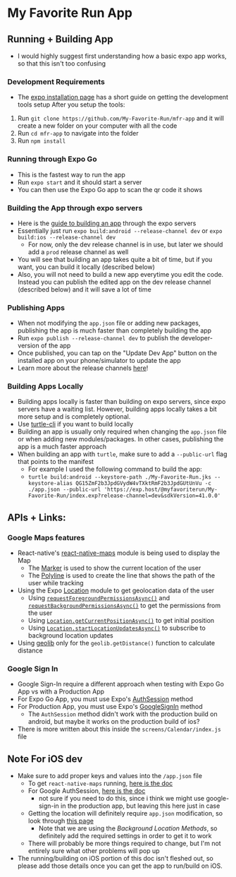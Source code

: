# My Favorite Run App

## Running + Building App
- I would highly suggest first understanding how a basic expo app works, so that this isn't too confusing

### Development Requirements

- The [expo installation page](https://docs.expo.io/get-started/installation/) has a short guide on getting the development tools setup
  After you setup the tools:

1. Run `git clone https://github.com/My-Favorite-Run/mfr-app` and it will create a new folder on your computer with all the code
2. Run `cd mfr-app` to navigate into the folder
3. Run `npm install`

### Running through Expo Go

- This is the fastest way to run the app
- Run `expo start` and it should start a server
- You can then use the Expo Go app to scan the qr code it shows

### Building the App through expo servers

- Here is the [guide to building an app](https://docs.expo.io/distribution/building-standalone-apps/) through the expo servers
- Essentially just run `expo build:android --release-channel dev` or `expo build:ios --release-channel dev`
  - For now, only the dev release channel is in use, but later we should add a `prod` release channel as well
- You will see that building an app takes quite a bit of time, but if you want, you can build it locally (described below)
- Also, you will not need to build a new app everytime you edit the code. Instead you can publish the edited app on the dev release channel (described below) and it will save a lot of time

### Publishing Apps

- When not modifying the `app.json` file or adding new packages, publishing the app is much faster than completely building the app
- Run `expo publish --release-channel dev` to publish the developer-version of the app
- Once published, you can tap on the "Update Dev App" button on the installed app on your phone/simulator to update the app
- Learn more about the release channels [here](https://docs.expo.io/distribution/release-channels/)!

### Building Apps Locally

- Building apps locally is faster than building on expo servers, since expo servers have a waiting list. However, building apps locally takes a bit more setup and is completely optional.
- Use [turtle-cli](https://docs.expo.io/distribution/turtle-cli/) if you want to build locally
- Building an app is usually only required when changing the `app.json` file or when adding new modules/packages. In other cases, publishing the app is a much faster approach
- When building an app with `turtle`, make sure to add a `--public-url` flag that points to the manifest
  - For example I used the following command to build the app:
  - `turtle build:android --keystore-path ./My-Favorite-Run.jks --keystore-alias QG15ZmF2b3JpdGVydW4vTXktRmF2b3JpdGUtUnVu -c ./app.json --public-url 'https://exp.host/@myfavoriterun/My-Favorite-Run/index.exp?release-channel=dev&sdkVersion=41.0.0'`

## APIs + Links:

### Google Maps features

- React-native's [react-native-maps](https://docs.expo.io/versions/v42.0.0/sdk/map-view/) module is being used to display the Map
  - The [Marker](https://github.com/react-native-maps/react-native-maps/blob/master/docs/marker.md) is used to show the current location of the user
  - The [Polyline](https://github.com/react-native-maps/react-native-maps/blob/master/docs/polyline.md) is used to create the line that shows the path of the user while tracking
- Using the Expo [Location](https://docs.expo.io/versions/v42.0.0/sdk/location/) module to get geolocation data of the user
  - Using [`requestForegroundPermissionsAsync()`](https://docs.expo.io/versions/v42.0.0/sdk/location/#locationrequestforegroundpermissionsasync) and [`requestBackgroundPermissionsAsync()`](https://docs.expo.io/versions/v42.0.0/sdk/location/#locationrequestbackgroundpermissionsasync) to get the permissions from the user
  - Using [`Location.getCurrentPositionAsync()`](https://docs.expo.io/versions/v42.0.0/sdk/location/#locationgetcurrentpositionasyncoptions) to get initial position
  - Using [`Location.startLocationUpdatesAsync()`](https://docs.expo.io/versions/v42.0.0/sdk/location/#locationstartlocationupdatesasynctaskname-options) to subscribe to background location updates
- Using [geolib](https://www.npmjs.com/package/geolib/v/1.3.4) only for the `geolib.getDistance()` function to calculate distance

### Google Sign In

- Google Sign-In require a different approach when testing with Expo Go App vs with a Production App
- For Expo Go App, you must use Expo's [AuthSession](https://docs.expo.io/versions/v42.0.0/sdk/auth-session/) method
- For Production App, you must use Expo's [GoogleSignIn](https://docs.expo.io/versions/v42.0.0/sdk/google-sign-in/) method
  - The `AuthSession` method didn't work with the production build on android, but maybe it works on the production build of ios?
- There is more written about this inside the `screens/Calendar/index.js` file

## Note For iOS dev

- Make sure to add proper keys and values into the `/app.json` file
  - To get `react-native-maps` running, [here is the doc](https://docs.expo.io/versions/v42.0.0/sdk/map-view/#deploying-google-maps-to-an-ios-standalone)
  - For Google AuthSession, [here is the doc](https://docs.expo.io/guides/authentication/#ios-native)
    - not sure if you need to do this, since i think we might use google-sign-in in the production app, but leaving this here just in case
  - Getting the location will definitely require `app.json` modification, so look through [this page](https://docs.expo.io/versions/v42.0.0/sdk/location/)
    - Note that we are using the _Background Location Methods_, so definitely add the required settings in order to get it to work
  - There will probably be more things required to change, but I'm not entirely sure what other problems will pop up
- The running/building on iOS portion of this doc isn't fleshed out, so please add those details once you can get the app to run/build on iOS.
